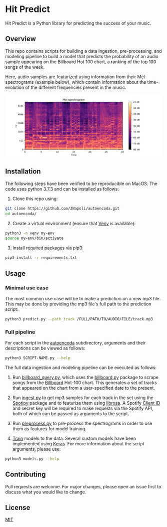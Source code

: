 # Hit Predict

Hit Predict is a Python library for predicting the success of your music.

## Overview

This repo contains scripts for building a data ingestion,
pre-processing, and modeling pipeline to build a model that predicts the
probability of an audio sample appearing on the Billboard Hot 100 chart,
a ranking of the top 100 songs of the week. 

Here, audio samples are featurized using information from their Mel
spectrograms (example below), which contain information about the time-evolution of the
different frequencies present in the music. 

![ScreenShot](/figs/spectrogram.png)

## Installation 

The following steps have been verified to be reproducible on MacOS. The code uses python 3.7.3 and can be installed as follows:

1. Clone this repo using:
```bash
git clone https://github.com/JNapoli/autoencoda.git
cd autoencoda/
```

2. Create a virtual environment (ensure that [Venv](https://docs.python.org/3.6/library/venv.html#module-venv) is available):
```bash
python3 -m venv my-env
source my-env/bin/activate
```

3. Install required packages via pip3:
```bash
pip3 install -r requirements.txt
```

## Usage

### Minimal use case

The most common use case will be to make a prediction on a new mp3 file. This
may be done by providing the mp3 file's full path to the prediction script:

```bash
python3 predict.py --path_track /FULL/PATH/TO/AUDIO/FILE/track.mp3
```

### Full pipeline

For each script in the [autoencoda](/autoencoda/) subdirectory, arguments and their descriptions can be viewed as follows:

```bash
python3 SCRIPT-NAME.py --help
```

The full data ingestion and modeling pipeline can be executed as follows: 

1. Run [billboard_query.py](/autoencoda/billboard_query.py), which uses the [billboard.py](https://github.com/guoguo12/billboard-charts) package to scrape songs from the [Billboard](https://www.billboard.com/charts/hot-100) Hot-100 chart. This generates a set of tracks that appeared on the chart from a user-specified date to the present.

2. Run [ingest.py](/autoencoda/ingest.py) to get mp3 samples for each track in the set using the [Spotipy](https://spotipy.readthedocs.io/en/latest/) package and to featurize them using [librosa](https://github.com/librosa). A Spotify [Client ID](https://developer.spotify.com/documentation/general/guides/app-settings/) and secret key will be required to make requests via the Spotify API, both of which can be passed as arguments to the script.

3. Run [preprocess.py](/autoencoda/preprocess.py) to pre-process the spectrograms in order to use them as features for model training. 

4. [Train](/autoencoda/models.py) models to the data. Several custom models have been implemented using [Keras](https://www.tensorflow.org/guide/keras). For more information about the script arguments, please use:

```bash
python3 models.py --help
```

## Contributing
Pull requests are welcome. For major changes, please open an issue first to discuss what you would like to change.


## License
[MIT](https://choosealicense.com/licenses/mit/)
